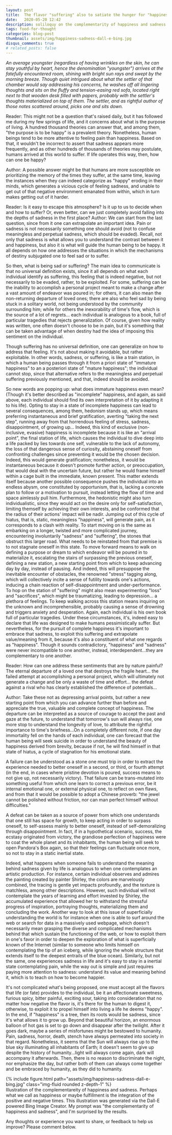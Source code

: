 ```yaml
---
layout: post
title:  The flavor "suffering" also to satiate the hunger for "happiness"
date:   2020-05-20 12:42
description: soliloquy on the complementarity of happiness and sadness. 
tags: food-for-thought
categories: blog-post
thumbnail: assets/img/happiness-sadness-dall-e-bing.jpg
disqus_comments: true
# related_posts: false
---
```




_An average youngster (regardless of having wrinkles on the skin, he can stay youthful by heart, hence the denomination "youngster") arrives at the fatefully encountered room, shining with bright sun rays and swept by the morning breeze. Though quiet intrigued about what the settler of that chamber would say addressing his concerns, he washes off all lingering thoughts and sits on the fluffy and tension-easing red sofa, located right next to that wooden desk filled with papers, probably with the settler's thoughts materialized on top of them. The settler, and as rightful author of those notes scattered around, picks one and sits down._

Reader: This might not be a question that's raised daily, but it has followed me during my few springs of life, and it concerns about what is the purpose of living. A hundred thousand theories can answer that, and among them, "the purpose is to be happy" is a prevalent theory. Nonetheless, human beings tend to be more attentive to feeling pain than happiness. Based on that, it wouldn't be incorrect to assert that sadness appears more frequently, and as other hundreds of thousands of theories may postulate, humans arrived at this world to suffer. If life operates this way, then, how can one be happy?

Author: A possible answer might be that humans are more susceptible on prioritizing the memory of the times they suffer, at the same time, leaving the instances when they can indeed categorize as "happy" eroding in their minds, which generates a vicious cycle of feeling sadness, and unable to get out of that negative environment emanated from within, which in turn makes getting out of it harder. 

Reader: Is it easy to escape this atmosphere? Is it up to us to decide when and how to suffer? Or, even better, can we just completely avoid falling into the depths of sadness in the first place?
Author: We can start from the last question, since from it one can extrapolate an important idea. Pain or sadness is not necessarily something one should avoid (not to confuse meaningless and perpetual sadness, which should be evaded). Recall, not only that sadness is what allows you to understand the contrast between it and happiness, but also it is what will guide the human being to be happy. It all depends on how one addresses the situations in which the mechanisms of destiny subjugated one to feel sad or to suffer. 

So then, what is being sad or suffering? The main idea to communicate is that no universal definition exists, since it all depends on what each individual identify as suffering, this feeling that is indeed negative, but not necessarily to be evaded, rather, to be exploited. For some, suffering can be the inability to accomplish a personal project meant to make a change after a vast amount of endeavor was poured in; for others, it can also mean the non-returning departure of loved ones; there are also who feel sad by being stuck in a solitary world, not being understood by the community surrounding him; while for others the inexorability of time's flow, which is the source of a lot of regrets... each individual is analogous to a book, full of particular tragedies that rejects generalization. Of course, given how reality was written, one often doesn't choose to be in pain, but it's something that can be taken advantage of when destiny had the idea of imposing this sentiment on the individual.  

Though suffering has no universal definition, one can generalize on how to address that feeling. It's not about making it avoidable, but rather exploitable. In other words, sadness, or suffering, is like a train station, in which a human being passes through it from a priori state of "immature happiness" to an a posteriori state of "mature happiness"; the individual cannot stop, since that alternative refers to the meaningless and perpetual suffering previously mentioned, and that, indeed should be avoided.

So new words are popping up: what does immature happiness even mean? (Though it's better described as "incomplete" happiness, and again, as said above, each individual should find its own interpretation of it by adapting it to his life). Opting to stay in a state of incomplete happiness can lead to several consequences, among them, hedonism stands up, which means preferring instantaneous and brief gratification, averting "taking the next step", running away from that horrendous feeling of stress, sadness, disappointment, of growing up... Indeed, this kind of exclusive (non-inclusive, evasive) happiness is incomplete because it is like an "arrival point", the final station of life, which causes the individual to dive deep into a life packed by lies towards one self, vulnerable to the lack of autonomy, the loss of that dangerous sense of curiosity, abstaining oneself from confronting challenges since preventing it would be the chosen decision. Indeed, this would generate gratification; nonetheless, it would be instantaneous because it doesn't promote further action, or preoccupation, that would deal with the uncertain future, but rather he would frame himself within a cage built in the immediate, known present. 
This matter extends itself because another possible consequence pushes the individual into an endless abysm, one constituted by opportunism, that is, lacking a concrete plan to follow or a motivation to pursuit, instead letting the flow of time and space aimlessly pull him. 
Furthermore, the hedonistic might also turn individualistic, since they would act on the desire only for self-satisfaction, limiting themself by achieving their own interests, and be conformed that the radius of their actions' impact will be nadir. 
Jumping out of this cycle of hiatus, that is, static, meaningless "happiness", will generate pain, as it corresponds to a clash with reality. To start moving on is the same as embarking on a longer, twisted and more complicated journey, encountering involuntarily "sadness" and "suffering", the stones that obstruct this larger road. What needs to be reinstated from that premise is to not stagnate oneself in this state. To move forward means to walk on defining a purpose or dream to which endeavor will be poured in to materialize it, escalating the stairs of surpassing the previous oneself, defining a new station, a new starting point from which to keep advancing day by day, instead of pausing. And indeed, this will presuppose the inevitable encounter of obstacles, the renowned "stress" tagging along, which will collectively incite a sense of futility towards one's actions, inducing a chain reaction of self-disappointment and under-performance.  
To hop on the station of "suffering" might also mean experimenting "loss" and "sacrifices", which might be traumatizing, leading to depression... a plethora of feelings. To keep walking across this station means inquiring on the unknown and incomprehensible, probably causing a sense of drowning and triggers anxiety and desperation. Again, each individual is his own book full of particular tragedies. 
Under these circumstances, it's, indeed easy to declare that life was designed to make humans pessimistically suffer.
But nevertheless, for the pursuit of complete happiness it's important to embrace that sadness, to exploit this suffering and extrapolate value/meaning from it, because it's also a constituent of what one regards as "happiness". Though it sounds contradictory, "happiness" and "sadness" were never incompatible to one another, instead, interdependent...they are complementary to one another.

Reader: How can one address these sentiments that are by nature painful? The eternal departure of a loved one that destroys the fragile heart... the failed attempt at accomplishing a personal project, which will ultimately not generate a change and be only a waste of time and effort... the defeat against a rival who has clearly established the difference of potentials...

Author: Take these not as depressing arrival points, but rather a new starting point from which you can advance further than before and appreciate the true, valuable and complete concept of happiness. The departure can be interpreted as a source of courage to accept the past and gaze at the future, to understand that tomorrow's sun will always rise, one more stop to understand the longevity of love, to attribute the rightful importance to time's briefness...On a completely different note, if one day immortality fell on the hands of each individual, one can forecast that the human being will seek suicide in order to understand the beauty of happiness derived from brevity, because if not, he will find himself in that state of hiatus, a cycle of stagnation for his emotional state. 

A failure can be understood as a stone one must trip in order to extract the experience needed to better oneself in a second, or third, or fourth attempt (in the end, in cases where pristine devotion is poured, success means to not give up, not necessarily victory). That failure can be trans-mutated into something useful from which one learn to correct a previous error, be it internal emotional one, or external physical one, to reflect on own flaws, and from that it would be possible to adopt a Chinese proverb: "the jewel cannot be polished without friction, nor can man perfect himself without difficulties." 

A defeat can be taken as a source of power from which one understands that one still has space for growth, to keep acting in order to surpass oneself, to self-assess mainly to better oneself, instead of self-demoralizing through disappointment. 
In fact, if in a hypothetical scenario, success, the ecstasy originated from victory, the grandiose perfection of happiness were to coat the whole planet and its inhabitants, the human being will seek to open Pandora's Box again, so that their feelings can fluctuate once more, so not to stay in a static inertial state. 

Indeed, what happens when someone fails to understand the meaning behind sadness given by life is analogous to when one contemplates an artistic production. For instance, certain individual observes and admires the painting created by painter Shirley, the colors are marvelously combined, the tracing is gentle yet impacts profoundly, and the texture is matchless, among other descriptions. However, such individual will not contemplate the years of learning and effort invested by Shirley, the accumulated experience that allowed her to withstand the stressful progress of inspiration, portraying thoughts, materializing them and concluding the work. Another way to look at this issue of superficially understanding the world is for instance when one is able to surf around the web or search for data in a massively used webpage, which doesn't necessarily mean grasping the diverse and complicated mechanisms behind that which sustain the functioning of the web, or how to exploit them in one's favor in order to deepen the exploration of what is superficially known of the Internet (similar to someone who limits himself on contemplating the tip of an iceberg, while ignoring the whole structure that extends itself to the deepest entrails of the blue ocean). Similarly, but not the same, one experiences sadness in life and it's easy to stay in a inertial state contemplating pain, while the way out is simple and just requires paying more attention to sadness: understand its value and meaning behind it, which is to teach on how to become happier.  

It's not complicated what's being proposed, one must accept all the flavors that life (or fate) provides to the individual, be it an affectionate sweetness, furious spicy, bitter painful, exciting sour, taking into consideration that no matter how negative the flavor is, it's there for the human to digest it, otherwise, to exploit it to propel himself into living a life he deems "happy". In the end, if "happiness" is a tree, then its roots would be sadness, since it's what allows it to grow up. 
Beyond that beautiful horizon, an enormous balloon of hot gas is set to go down and disappear after the twilight. After it goes dark, maybe a series of misfortunes might be bestowed to humanity. Pain, sadness, horror, death, stench have always permeated into society in that regard. Nonetheless, it seems that the Sun will always rise up to the blue sky illuminating all inhabitants of Earth; it doesn't seem to give up despite the history of humanity...light will always come again, dark will accompany it afterwards. Then, there is no reason to discriminate the night, nor emphasize the day, but rather both of them can always come together and be embraced by humanity, as they did to humanity. 

<div class="row mt-3">
    <div class="col-sm mt-3 mt-md-0">
        {% include figure.html path="assets/img/happiness-sadness-dall-e-bing.jpg" class="img-fluid rounded z-depth-1" %}
    </div>
</div>
<div class="caption">
    Illustration of the complementareity of happiness and sadness. Perhaps what we call as happiness or maybe fulfillment is the integration of the positive and negative times. This illustration was generated via the Dall-E powered Bing Image Creator. My prompt was "the complementarity of happiness and sadness", and I'm surprised by the results.  
</div>

Any thoughts or experience you want to share, or feedback to help us improve? Please comment below. 

<!-- 
Jean shorts raw denim Vice normcore, art party High Life PBR skateboard stumptown vinyl kitsch. Four loko meh 8-bit, tousled banh mi tilde forage Schlitz dreamcatcher twee 3 wolf moon. Chambray asymmetrical paleo salvia, sartorial umami four loko master cleanse drinking vinegar brunch. [Pinterest](https://www.pinterest.com) DIY authentic Schlitz, hoodie Intelligentsia butcher trust fund brunch shabby chic Kickstarter forage flexitarian. Direct trade <a href="https://en.wikipedia.org/wiki/Cold-pressed_juice">cold-pressed</a> meggings stumptown plaid, pop-up taxidermy. Hoodie XOXO fingerstache scenester Echo Park. Plaid ugh Wes Anderson, freegan pug selvage fanny pack leggings pickled food truck DIY irony Banksy.

#### Hipster list
<ul>
    <li>brunch</li>
    <li>fixie</li>
    <li>raybans</li>
    <li>messenger bag</li>
</ul>

Hoodie Thundercats retro, tote bag 8-bit Godard craft beer gastropub. Truffaut Tumblr taxidermy, raw denim Kickstarter sartorial dreamcatcher. Quinoa chambray slow-carb salvia readymade, bicycle rights 90's yr typewriter selfies letterpress cardigan vegan.

<hr>

Pug heirloom High Life vinyl swag, single-origin coffee four dollar toast taxidermy reprehenderit fap distillery master cleanse locavore. Est anim sapiente leggings Brooklyn ea. Thundercats locavore excepteur veniam eiusmod. Raw denim Truffaut Schlitz, migas sapiente Portland VHS twee Bushwick Marfa typewriter retro id keytar.

<blockquote>
    We do not grow absolutely, chronologically. We grow sometimes in one dimension, and not in another, unevenly. We grow partially. We are relative. We are mature in one realm, childish in another.
    —Anais Nin
</blockquote>

Fap aliqua qui, scenester pug Echo Park polaroid irony shabby chic ex cardigan church-key Odd Future accusamus. Blog stumptown sartorial squid, gastropub duis aesthetic Truffaut vero. Pinterest tilde twee, odio mumblecore jean shorts lumbersexual. -->
